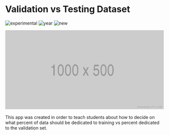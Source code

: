 # Validation vs Testing Dataset

![experimental](https://img.shields.io/badge/lifecycle-experimental-orange)
![year](https://img.shields.io/badge/year-2020-lightgrey)
![new](https://img.shields.io/badge/lifecycle-newapp-brightgreen)

![App Screenshot](/docs/screenshot.png)

This app was created in order to teach students about how to decide on what percent of data should be dedicated to training vs percent dedicated to the validation set.
